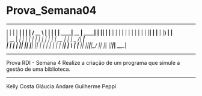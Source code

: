 # Prova_Semana04


  _    _ ______ _      _      ____    _______ _    _ ______ _____  ______ 
 | |  | |  ____| |    | |    / __ \  |__   __| |  | |  ____|  __ \|  ____|
 | |__| | |__  | |    | |   | |  | |    | |  | |__| | |__  | |__) | |__   
 |  __  |  __| | |    | |   | |  | |    | |  |  __  |  __| |  _  /|  __|  
 | |  | | |____| |____| |___| |__| |    | |  | |  | | |____| | \ \| |____ 
 |_|  |_|______|______|______\____/     |_|  |_|  |_|______|_|  \_\______|
                                                                          
                                                                          

-----------------------------------------------------------------------------

Prova RDI - Semana 4
Realize a criação de um programa que simule a gestão de uma biblioteca.

-----------------------------------------------------------------------------

Kelly Costa
Gláucia Andare
Guilherme Peppi
